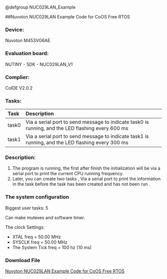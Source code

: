@defgroup NUC029LAN_Example

##Nuvoton NUC029LAN Example Code for CoOS Free RTOS
### Device: ###

Nuvoton M453VG6AE

### Evaluation board: ###

NUTINY - SDK - NUC029LAN_V1

### Complier: ###

CoIDE V2.0.2

### Tasks:  ###

Task|Description
:--|:--
task0  | Via a serial port to send message to indicate task0 is running,  and the LED flashing every 600 ms
task1  | Via a serial port to send message to indicate task1 is running,  and the LED flashing every 300 ms 

### Description: ###

1. The program is running, the first after finish the initialization will be via a serial port to print the current CPU running frequency.
2. Later, you can create two tasks , Via a serial port to print the information in the task before the task has been created and has not been run .


### The system configuration ###
Biggest user tasks: 5

Can make mutexes and software timer.

The clock Settings: 

- XTAL freq = 50.00 MHz
- SYSCLK freq = 50.00 MHz
- The System Tick freq = 100 hz (10 ms)

### Download File ###
[Nuvoton NUC029LAN Example Code for CoOS Free RTOS](http://www.coocox.org/download/downloadfile/CoOS/Demo/CoOS_NuTiny_EVB_NUC029LAN.zip)